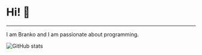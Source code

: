 # Hi! :wave:
__________________________________________________________________________________________________
I am Branko and I am passionate about programming. 


![GitHub stats](https://github-readme-stats.vercel.app/api?username=braboj)


